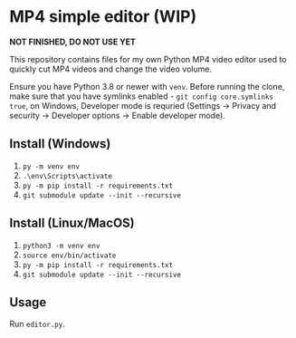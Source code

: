 # MP4 simple editor (WIP)

**NOT FINISHED, DO NOT USE YET**

This repository contains files for my own Python MP4 video editor used to quickly cut MP4 videos and change the video volume.

Ensure you have Python 3.8 or newer with `venv`. Before running the clone, make sure that you have symlinks enabled - `git config core.symlinks true`, on Windows, Developer mode is requried (Settings -> Privacy and security -> Developer options -> Enable developer mode).

## Install (Windows)

1. `py -m venv env`
2. `.\env\Scripts\activate`
3. `py -m pip install -r requirements.txt`
4. `git submodule update --init --recursive`

## Install (Linux/MacOS)

1. `python3 -m venv env`
2. `source env/bin/activate`
3. `py -m pip install -r requirements.txt`
4. `git submodule update --init --recursive`

## Usage

Run `editor.py`.